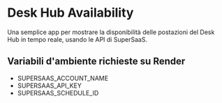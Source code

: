 
# Desk Hub Availability

Una semplice app per mostrare la disponibilità delle postazioni del Desk Hub in tempo reale, usando le API di SuperSaaS.

## Variabili d'ambiente richieste su Render

- SUPERSAAS_ACCOUNT_NAME
- SUPERSAAS_API_KEY
- SUPERSAAS_SCHEDULE_ID
